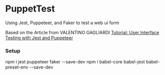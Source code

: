 # PuppetTest
Using Jest, Puppeteer, and Faker to test a web ui form

Based on the Article from VALENTINO GAGLIARDI [Tutorial: User Interface Testing with Jest and Puppeteer](https://www.valentinog.com/blog/ui-testing-jest-puppetteer/)

### Setup
npm i jest puppeteer faker --save-dev
npm i babel-core babel-jest babel-preset-env --save-dev